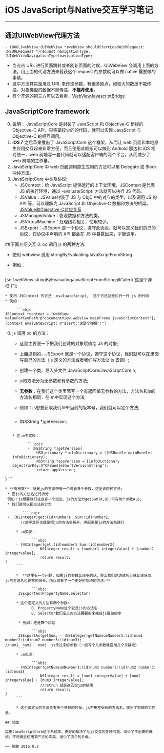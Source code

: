 # iOS JavaScript与Native交互学习笔记

------
## 通过UIWebView代理方法
```objc
- (BOOL)webView:(UIWebView *)webView shouldStartLoadWithRequest:(NSURLRequest *)request navigationType:(UIWebViewNavigationType)navigationType;
```
* 当点击 URL 进行页面跳转或者刷新页面的时候，UIWebView 会调用上面的方法，用上面的代理方法来截获这个 request 的参数就可以做 native 需要做的事情。
* 这中方法其实是用过 URL 来传递参数，有很多缺点，如较大的数据不能传递，对象类型的数据不能传递，**不推荐使用**。
* 有个开源的第三方可以去看看。[WebViewJavascriptBridge](https://github.com/marcuswestin/WebViewJavascriptBridge)

## JavaScriptCore framework
0. 说明： JavaScriptCore 是封装了 JavaScript 和 Objective-C 桥接的Objective-C API，只需要较少的的代码，就可以实现 JavaScript 与 Objective-C 的相互调用。
0. **iOS 7** 之后苹果推出了 JavaScriptCore 这个框架，从而让 web 页面和本地原生应用交互起来非常方便，而且使用此框架可以做到 Android 那边和 iOS 相对统一，web 前端写一套代码就可以适配客户端的两个平台，从而减少了 web 前端的工作量。
0. JavaScriptCore 中 web 页面调用原生应用的方法可以用 Delegate 或 Block 两种方法。
0. JavaScriptCore 中类及协议:
   * JSContext：给 JavaScript 提供运行的上下文环境，JSContext 是代表 JS 的执行环境，通过 -evaluateScript: 方法就可以执行 JS 代码。
   * JSValue：JSValue封装了 JS 与 ObjC 中的对应的类型，以及调用 JS 的 API 等，可以理解为 JavaScript 和 Objective-C 数据和方法的桥梁。[JSValue和Objective-C对应关系](https://developer.apple.com/library/ios/documentation/JavaScriptCore/Reference/JSValue_Ref/)
   * JSManagedValue：管理数据和方法的类。
   * JSVirtualMachine：处理线程相关，使用较少。
   * JSExport：JSExport 是一个协议，遵守此协议，就可以定义我们自己的协议，在协议中声明的 API 都会在 JS 中暴露出来，才能调用。
   
##下面介绍交互
0. oc 调用 js 的两种方法:
   * 使用 webview 调用 stringByEvaluatingJavaScriptFromString  
   * 例如：
   
   		```objc
   [self.webView stringByEvaluatingJavaScriptFromString:@"alert('这是个弹框')"];
   ```
   * 使用 JSContext 的方法 -evaluateScript,	这个方法就是执行一行 js 的代码
   * 例如：

   		```objc
   JSContext *context = [webView valueForKeyPath:@"documentView.webView.mainFrame.javaScriptContext"];
   [context evaluateScript: @"alert('这是个弹框')"]
   ```
0. js 调用 oc 的方法：
   * 这里主要说一下把我们创建的对象赋值给 JS 的对象;
   * 上面提到的，JSExport 就是一个协议，遵守这个协议，我们就可以在里面写自己的方法（js 定义的方法或者我们写方法让 js 去调）;
   * 创建一个类，导入头文件 JavaScriptCore/JavaScriptCore.h;
   * js的方法分为无参数和有参数的方法;
   * **无参数**：在我们这个类里面写一个有返回值无参数的方法，方法名和js的方法名相同，在.m中实现这个方法;
	* 例如：js想要获取我们APP当前的版本号，我们就可以定个方法;
         
         ```objc
     - (NSString *)getVersion;
     ```
     
     * 在.m中实现：
     
     		```objc
     		- (NSString *)getVersion{
     		    NSDictionary *infoDictionary = [[NSBundle mainBundle] infoDictionary];
     		    NSString *appVersion = [infoDictionary objectForKey:@"CFBundleShortVersionString"];
     		    return appVersion;
}
     ```
     
	* **有参数**：就是js的方法带有一个或者多个参数，这里说两种方法:
     * 把js的方法名进行拆分
     例如：js想要我们这边算一个加法，js的方法为getSum(A,B);带有两个参数A,B;
     * 我们就可以把方法拆分为

     		``` objc 
     -	(NSInteger)get:(id)number1  Sum:(id)number2;
           //这样其实也就是把js的方法名拆开，拼起来是js的方法名就行
```
     * .m实现：
     
     		```objc 
     - (NSInteger)get:(id)number1 Sum:(id)number2{
				NSInteger result = [number1 integerValue] + [number2 integerValue];
				return result;
}
     ```
     
     *	**这里有一个问题，如果js的参数比较多的话，那么我们这边就拆分就比较麻烦，js的方法名也要写的很长，所以就有了一个更好的系统的方法:**
     
     		```objc
      JSExportAs(PropertyName,Selector)
		```
     * 这个宏定义的方法有两个参数:
       		0. PropertyName这个就是js的方法名
       		0. Selector我们定义的方法需要用来完成js要做的事
      
      * 例如：还是算个加法

      		```objc
      JSExportAs(getSum, - (NSInteger)getNumsumNumber1:(id)num1 number2:(id)num2 number3:(id)num3);
//num1  num2   num3  js传过来的参数（一般有个几参数就要用几个来接收）
      ```
     * .m实现：

     		```objc
     - (NSInteger)getNumsumNumber1:(id)num1 number2:(id)num2 number3:(id)num3{
     			NSInteger result = [num1 integerValue] + [num2 integerValue] + [num3 integerValue];
     			//retrun 就是返回给js的结果
     			return result;
}
     ```
    
     * 这个宏定义的方法在有多个参数的时候，js不用写很长的方法名，减少了前端的工作量。
     
## 总结

运用JavaScriptCore这个系统库，更好的解决了与js交互的各种问题，减少了不必要的麻烦。不用再去使用第三方的库类，减少了项目的负载。

—— 张鹏 2016.8.2
  



